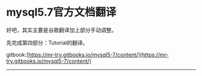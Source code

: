 # mysql5.7官方文档翻译

好吧，其实主要是谷歌翻译加上部分手动调整。

先完成第四部分：Tutorial的翻译。

gitbook:[https://mr-try.gitbooks.io/mysql5-7/content/](https://mr-try.gitbooks.io/mysql5-7/content/)

---



